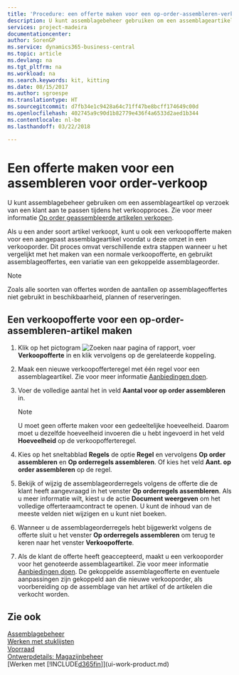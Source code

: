 ```yaml
---
title: 'Procedure: een offerte maken voor een op-order-assembleren-verkoop | Microsoft Docs'
description: U kunt assemblagebeheer gebruiken om een assemblageartikel op verzoek van een klant aan te passen tijdens het verkoopproces.
services: project-madeira
documentationcenter: 
author: SorenGP
ms.service: dynamics365-business-central
ms.topic: article
ms.devlang: na
ms.tgt_pltfrm: na
ms.workload: na
ms.search.keywords: kit, kitting
ms.date: 08/15/2017
ms.author: sgroespe
ms.translationtype: HT
ms.sourcegitcommit: d7fb34e1c9428a64c71ff47be8bcff174649c00d
ms.openlocfilehash: 402745a9c90d1b82779e436f4a6533d2aed1b344
ms.contentlocale: nl-be
ms.lasthandoff: 03/22/2018

---
```

# <a name="quote-an-assemble-to-order-sale"></a>Een offerte maken voor een assembleren voor order-verkoop
U kunt assemblagebeheer gebruiken om een assemblageartikel op verzoek van een klant aan te passen tijdens het verkoopproces. Zie voor meer informatie [Op order geassembleerde artikelen verkopen](assembly-how-to-sell-items-assembled-to-order.md).  

Als u een ander soort artikel verkoopt, kunt u ook een verkoopofferte maken voor een aangepast assemblageartikel voordat u deze omzet in een verkooporder. Dit proces omvat verschillende extra stappen wanneer u het vergelijkt met het maken van een normale verkoopofferte, en gebruikt assemblageoffertes, een variatie van een gekoppelde assemblageorder.

> [!NOTE]  
>  Zoals alle soorten van offertes worden de aantallen op assemblageoffertes niet gebruikt in beschikbaarheid, plannen of reserveringen.  

## <a name="to-create-a-sales-quote-for-an-assemble-to-order-item"></a>Een verkoopofferte voor een op-order-assembleren-artikel maken  
1.  Klik op het pictogram ![Zoeken naar pagina of rapport](media/ui-search/search_small.png "pictogram Zoeken naar pagina of rapport"), voer **Verkoopofferte** in en klik vervolgens op de gerelateerde koppeling.  
2.  Maak een nieuwe verkoopofferteregel met één regel voor een assemblageartikel. Zie voor meer informatie [Aanbiedingen doen](sales-how-make-offers.md).  
3.  Voer de volledige aantal het in veld **Aantal voor op order assembleren** in.

    > [!NOTE]  
    >  U moet geen offerte maken voor een gedeeltelijke hoeveelheid. Daarom moet u dezelfde hoeveelheid invoeren die u hebt ingevoerd in het veld **Hoeveelheid** op de verkoopofferteregel.  

4.  Kies op het sneltabblad **Regels** de optie **Regel** en vervolgens **Op order assembleren** en **Op orderregels assembleren**. Of kies het veld **Aant. op order assembleren** op de regel.  
5.  Bekijk of wijzig de assemblageorderregels volgens de offerte die de klant heeft aangevraagd in het venster **Op orderregels assembleren**. Als u meer informatie wilt, kiest u de actie **Document weergeven** om het volledige offerteraamcontract te openen. U kunt de inhoud van de meeste velden niet wijzigen en u kunt niet boeken.  
6.  Wanneer u de assemblageorderregels hebt bijgewerkt volgens de offerte sluit u het venster **Op orderregels assembleren** om terug te keren naar het venster **Verkoopofferte**.  
7.  Als de klant de offerte heeft geaccepteerd, maakt u een verkooporder voor het genoteerde assemblageartikel. Zie voor meer informatie [Aanbiedingen doen](sales-how-make-offers.md). De gekoppelde assemblageofferte en eventuele aanpassingen zijn gekoppeld aan die nieuwe verkooporder, als voorbereiding op de assemblage van het artikel of de artikelen die verkocht worden.  

## <a name="see-also"></a>Zie ook  
[Assemblagebeheer](assembly-assemble-items.md)  
[Werken met stuklijsten](inventory-how-work-BOMs.md)  
[Voorraad](inventory-manage-inventory.md)  
[Ontwerpdetails: Magazijnbeheer](design-details-warehouse-management.md)  
[Werken met [!INCLUDE[d365fin](includes/d365fin_md.md)]](ui-work-product.md)

